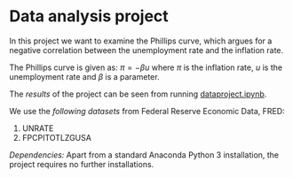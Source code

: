 # Data analysis project

In this project we want to examine the Phillips curve, which argues for a negative correlation between the unemployment rate and the inflation rate.

The Phillips curve is given as: $\pi=-\beta u$
where $\pi$ is the inflation rate, $u$ is the unemployment rate and $\beta$ is a parameter.

The *results* of the project can be seen from running [dataproject.ipynb](dataproject.ipynb).

We use the *following datasets* from  Federal Reserve Economic Data, FRED:

1. UNRATE
1. FPCPITOTLZGUSA

*Dependencies:* Apart from a standard Anaconda Python 3 installation, the project requires no further installations.